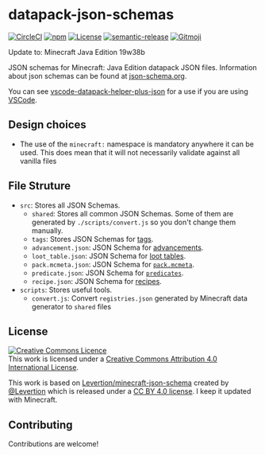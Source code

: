 # datapack-json-schemas

[![CircleCI](https://img.shields.io/circleci/build/github/SPGoding/datapack-json-schemas.svg?logo=circleci&style=flat-square)](https://circleci.com/gh/SPGoding/datapack-json-schemas)
[![npm](https://img.shields.io/npm/v/datapack-json-schemas.svg?logo=npm&style=flat-square)](https://npmjs.com/package/datapack-json-schemas)
[![License](https://img.shields.io/badge/License-CC%20BY%204.0-blue.svg?style=flat-square)](https://creativecommons.org/licenses/by/4.0/)
[![semantic-release](https://img.shields.io/badge/%20%20%F0%9F%93%A6%F0%9F%9A%80-semantic--release-e10079.svg?style=flat-square)](https://github.com/semantic-release/semantic-release)
[![Gitmoji](https://img.shields.io/badge/gitmoji-%20😜%20😍-FFDD67.svg?style=flat-square)](https://gitmoji.carloscuesta.me/)

Update to: Minecraft Java Edition 19w38b

JSON schemas for Minecraft: Java Edition datapack JSON files. Information about json schemas can be found at [json-schema.org](http://json-schema.org/).

You can see [vscode-datapack-helper-plus-json](https://github.com/SPGoding/vscode-datapack-helper-plus-json) for a use if you are using [VSCode](https://code.visualstudio.com/).

## Design choices

-   The use of the `minecraft:` namespace is mandatory anywhere it can be used.
    This does mean that it will not necessarily validate against all vanilla
    files

## File Struture

- `src`: Stores all JSON Schemas.
    - `shared`: Stores all common JSON Schemas. Some of them are generated by `./scripts/convert.js` so you don't change them manually.
    - `tags`: Stores JSON Schemas for [tags](https://minecraft.gamepedia.com/Tag).
    - `advancement.json`: JSON Schema for [advancements](https://minecraft.gamepedia.com/Advancements).
    - `loot_table.json`: JSON Schema for [loot tables](https://minecraft.gamepedia.com/Loot_table).
    - `pack.mcmeta.json`: JSON Schema for [`pack.mcmeta`](https://minecraft.gamepedia.com/Data_pack#pack.mcmeta).
    - `predicate.json`: JSON Schema for [`predicates`](https://minecraft.gamepedia.com/Predicate).
    - `recipe.json`: JSON Schema for [recipes](https://minecraft.gamepedia.com/Recipe).
- `scripts`: Stores useful tools.
    - `convert.js`: Convert `registries.json` generated by Minecraft data generator to `shared` files

## License

<a rel="license" href="http://creativecommons.org/licenses/by/4.0/"><img alt="Creative Commons Licence" style="border-width:0" src="https://i.creativecommons.org/l/by/4.0/88x31.png" /></a><br />This
work is licensed under a
<a rel="license" href="http://creativecommons.org/licenses/by/4.0/">Creative
Commons Attribution 4.0 International License</a>.

This work is based on [Levertion/minecraft-json-schema](https://github.com/Levertion/minecraft-json-schema) created by [@Levertion](https://github.com/Levertion) which is released under a [CC BY 4.0 license](https://creativecommons.org/licenses/by/4.0/). I keep it updated with Minecraft.

## Contributing

Contributions are welcome!
